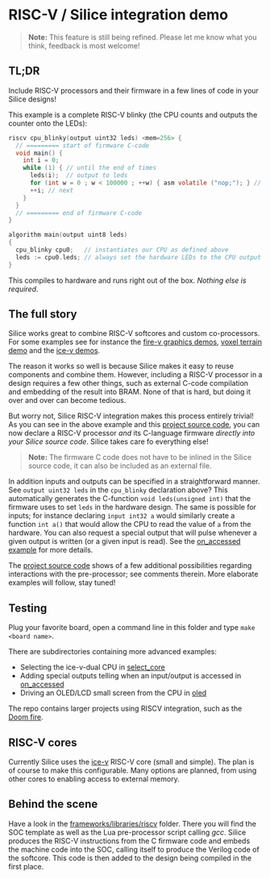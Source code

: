 # RISC-V / Silice integration demo

> **Note:** This feature is still being refined. Please let me know what you think, feedback is most welcome!

## TL;DR

Include RISC-V processors and their firmware in a few lines of code in your Silice designs!

This example is a complete RISC-V blinky (the CPU counts and outputs the counter
onto the LEDs):
```c
riscv cpu_blinky(output uint32 leds) <mem=256> {
  // ========= start of firmware C-code
  void main() {
    int i = 0;
    while (1) { // until the end of times
      leds(i);  // output to leds
      for (int w = 0 ; w < 100000 ; ++w) { asm volatile ("nop;"); } // wait
      ++i; // next
    }
  }
  // ========= end of firmware C-code
}

algorithm main(output uint8 leds)
{
  cpu_blinky cpu0;   // instantiates our CPU as defined above
  leds := cpu0.leds; // always set the hardware LEDs to the CPU output
}
```

This compiles to hardware and runs right out of the box. *Nothing else is required*.

## The full story

Silice works great to combine RISC-V softcores and custom co-processors.
For some examples see for instance the [fire-v graphics demos](../fire-v/README.md), [voxel terrain demo](../terrain/README.md) and the [ice-v demos](../ice-v/README.md).

The reason it works so well is because Silice makes it easy to reuse components and combine them. However, including a RISC-V processor in a design requires a few other things, such as external C-code compilation and embedding of the result into BRAM. None of that is hard, but doing it over and over can become tedious.

But worry not, Silice RISC-V integration makes this process entirely trivial! As you can see in the above example and this [project source code](main.ice),  you can now declare a RISC-V processor *and* its C-language firmware *directly into your Silice source code*. Silice takes care fo everything else!

> **Note:** The firmware C code does not have to be inlined in the Silice source code, it can also be included as an external file.

In addition inputs and outputs can be specified in a straightforward manner. See `output uint32 leds` in the `cpu_blinky` declaration above? This automatically generates the C-function `void leds(unsigned int)` that the firmware uses to set `leds` in the hardware design. The same is possible for inputs; for instance declaring `input int32 a` would similarly create a function `int a()` that would allow the CPU to read the value of `a` from the hardware. You can also request a special output that will pulse whenever a given output is written (or a given input is read). See the [on_accessed example](./on_accessed/main.ice) for more details.

The [project source code](main.ice) shows of a few additional possibilities regarding interactions with the pre-processor; see comments therein. More elaborate examples will follow, stay tuned!

## Testing

Plug your favorite board, open a command line in this folder and type `make <board name>`.

There are subdirectories containing more advanced examples:
- Selecting the ice-v-dual CPU in [select_core](select_core/with_ice-v-dual.ice)
- Adding special outputs telling when an input/output is accessed in [on_accessed](main.ice)
- Driving an OLED/LCD small screen from the CPU in [oled](oled/main.ice)

The repo contains larger projects using RISCV integration, such as the [Doom fire](../kbfcrabe/README.md).

## RISC-V cores

Currently Silice uses the [ice-v](../ice-v/README.md) RISC-V core (small and simple). The plan is of course to make this configurable. Many options are planned, from using other cores to enabling access to external memory.

## Behind the scene

Have a look in the [frameworks/libraries/riscv](../../frameworks/libraries/riscv) folder. There you will find the SOC template as well as the Lua pre-processor
script calling *gcc*. Silice produces the RISC-V instructions from the C
firmware code and embeds the machine code into the SOC, calling itself to produce
the Verilog code of the softcore. This code is then added to the design being
compiled in the first place.
